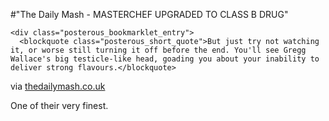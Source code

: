 #"The Daily Mash - MASTERCHEF UPGRADED TO CLASS B DRUG"


    <div class="posterous_bookmarklet_entry">
      <blockquote class="posterous_short_quote">But just try not watching it, or worse still turning it off before the end. You'll see Gregg Wallace's big testicle-like head, goading you about your inability to deliver strong flavours.</blockquote>

<div class="posterous_quote_citation">via <a href="http://www.thedailymash.co.uk/news/health/masterchef-upgraded-to-class-b-drug-201003232582/">thedailymash.co.uk</a></div>
    <p>One of their very finest.</p></div>
  